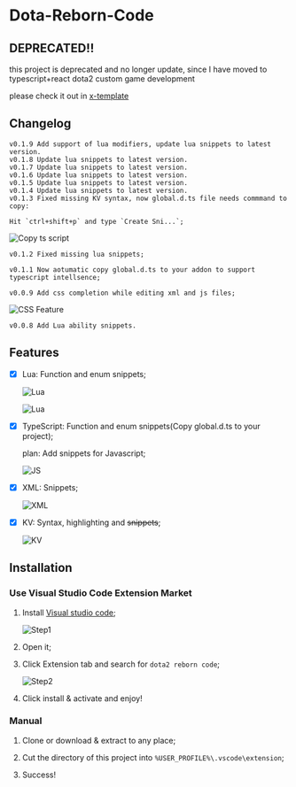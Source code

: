 # Dota-Reborn-Code

## DEPRECATED!!
this project is deprecated and no longer update, since I have moved to typescript+react dota2 custom game development

please check it out in [x-template](https://github.com/XavierCHN/x-template)

## Changelog
    v0.1.9 Add support of lua modifiers, update lua snippets to latest version.
    v0.1.8 Update lua snippets to latest version.
    v0.1.7 Update lua snippets to latest version.
    v0.1.6 Update lua snippets to latest version.
    v0.1.5 Update lua snippets to latest version.
    v0.1.4 Update lua snippets to latest version.
    v0.1.3 Fixed missing KV syntax, now global.d.ts file needs commmand to copy:

    Hit `ctrl+shift+p` and type `Create Sni...`;

![Copy ts script](https://github.com/XavierCHN/Dota-Reborn-Code/raw/master/images/ts_1.png)
    
    v0.1.2 Fixed missing lua snippets;

    v0.1.1 Now aotumatic copy global.d.ts to your addon to support typescript intellsence;

    v0.0.9 Add css completion while editing xml and js files;

![CSS Feature](https://github.com/XavierCHN/Dota-Reborn-Code/raw/master/images/css.png)

    v0.0.8 Add Lua ability snippets.

## Features

- [x] Lua: Function and enum snippets;

    ![Lua](https://github.com/XavierCHN/Dota-Reborn-Code/raw/master/images/usage_1.png)

    ![Lua](https://github.com/XavierCHN/Dota-Reborn-Code/raw/master/images/usage_2.png)

- [x] TypeScript: Function and enum snippets(Copy global.d.ts to your project);

    plan: Add snippets for Javascript;

    ![JS](https://github.com/XavierCHN/Dota-Reborn-Code/raw/master/images/usage_3.png)

- [x] XML: Snippets;

    ![XML](https://github.com/XavierCHN/Dota-Reborn-Code/raw/master/images/usage_5.png)

- [x] KV: Syntax, highlighting and ~~snippets~~;

    ![KV](https://github.com/XavierCHN/Dota-Reborn-Code/raw/master/images/usage_4.png)

## Installation

### Use Visual Studio Code Extension Market 

1. Install [Visual studio code](https://code.visualstudio.com/);

    ![Step1](https://github.com/XavierCHN/Dota-Reborn-Code/raw/master/images/installation_1.png)

2. Open it;
3. Click Extension tab and search for `dota2 reborn code`;
    
    ![Step2](https://github.com/XavierCHN/Dota-Reborn-Code/raw/master/images/installation_2.png)

4. Click install & activate and enjoy!

### Manual

1. Clone or download & extract to any place;

2. Cut the directory of this project into `%USER_PROFILE%\.vscode\extension`;

3. Success!
